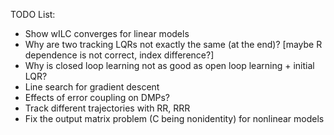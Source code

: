 TODO List:

- Show wILC converges for linear models
- Why are two tracking LQRs not exactly the same (at the end)? 
  [maybe R dependence is not correct, index difference?]
- Why is closed loop learning not as good as open loop learning + initial LQR?
- Line search for gradient descent
- Effects of error coupling on DMPs?
- Track different trajectories with RR, RRR
- Fix the output matrix problem (C being nonidentity) for nonlinear models
